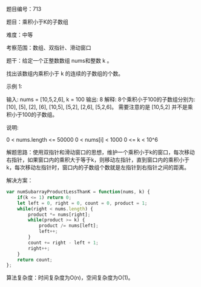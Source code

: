 题目编号：713

题目：乘积小于K的子数组

难度：中等

考察范围：数组、双指针、滑动窗口

题干：给定一个正整数数组 nums和整数 k 。

找出该数组内乘积小于 k 的连续的子数组的个数。

示例 1:

输入: nums = [10,5,2,6], k = 100
输出: 8
解释: 8个乘积小于100的子数组分别为: [10], [5], [2], [6], [10,5], [5,2], [2,6], [5,2,6]。
需要注意的是 [10,5,2] 并不是乘积小于100的子数组。

说明:

0 < nums.length <= 50000
0 < nums[i] < 1000
0 <= k < 10^6

解题思路：使用双指针和滑动窗口的思想，维护一个乘积小于k的窗口，每次移动右指针，如果窗口内的乘积大于等于k，则移动左指针，直到窗口内的乘积小于k，每次移动左指针时，窗口内的子数组个数就是左指针到右指针之间的距离。

解决方案：

```javascript
var numSubarrayProductLessThanK = function(nums, k) {
    if(k <= 1) return 0;
    let left = 0, right = 0, count = 0, product = 1;
    while(right < nums.length) {
        product *= nums[right];
        while(product >= k) {
            product /= nums[left];
            left++;
        }
        count += right - left + 1;
        right++;
    }
    return count;
};
```

算法复杂度：时间复杂度为O(n)，空间复杂度为O(1)。